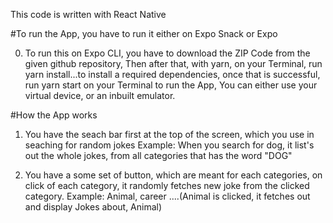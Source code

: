 This code is written with React Native

#To run the App, you have to run it either on Expo Snack or Expo

0. To run this on Expo CLI, you have to download the ZIP Code from the given github repository,
   Then after that, with yarn, on your Terminal, run yarn install...to install a required dependencies, once that is successful,
   run yarn start on your Terminal to run the App, You can either use your virtual device, or an inbuilt emulator.

#How the App works

1. You have the seach bar first at the top of the screen, which you use in seaching for random jokes
   Example: When you search for dog, it list's out the whole jokes, from all categories that has the word "DOG"

2. You have a some set of button, which are meant for each categories, on click of each category, it randomly fetches new joke from the clicked category.
   Example: Animal, career ....(Animal is clicked, it fetches out and display Jokes about, Animal)
